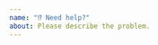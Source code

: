 ```yaml
---
name: "⁉️ Need help?"
about: Please describe the problem.
---
```


<!--
  Describe the problem providing as much details as possible
-->
